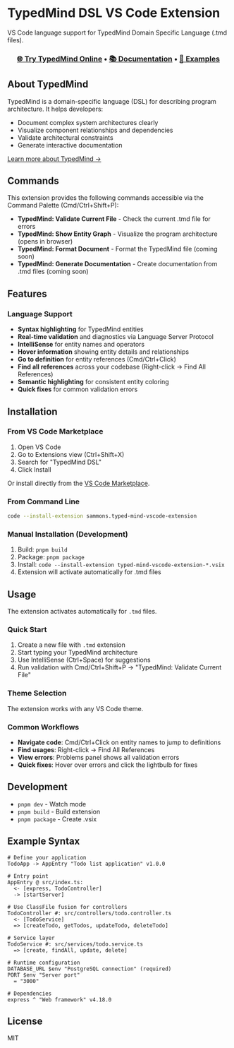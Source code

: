 # TypedMind DSL VS Code Extension

VS Code language support for TypedMind Domain Specific Language (.tmd files).

<div align="center">
  <h3>
    <a href="https://sammons.github.io/typed-mind-lang/">🌐 Try TypedMind Online</a> • 
    <a href="https://sammons.github.io/typed-mind-lang/#getting-started">📚 Documentation</a> • 
    <a href="https://sammons.github.io/typed-mind-lang/#examples">🎯 Examples</a>
  </h3>
</div>

## About TypedMind

TypedMind is a domain-specific language (DSL) for describing program architecture. It helps developers:
- Document complex system architectures clearly
- Visualize component relationships and dependencies
- Validate architectural constraints
- Generate interactive documentation

[Learn more about TypedMind →](https://sammons.github.io/typed-mind-lang/)

## Commands

This extension provides the following commands accessible via the Command Palette (Cmd/Ctrl+Shift+P):

- **TypedMind: Validate Current File** - Check the current .tmd file for errors
- **TypedMind: Show Entity Graph** - Visualize the program architecture (opens in browser)
- **TypedMind: Format Document** - Format the TypedMind file (coming soon)
- **TypedMind: Generate Documentation** - Create documentation from .tmd files (coming soon)

## Features

### Language Support
- **Syntax highlighting** for TypedMind entities
- **Real-time validation** and diagnostics via Language Server Protocol
- **IntelliSense** for entity names and operators
- **Hover information** showing entity details and relationships
- **Go to definition** for entity references (Cmd/Ctrl+Click)
- **Find all references** across your codebase (Right-click → Find All References)
- **Semantic highlighting** for consistent entity coloring
- **Quick fixes** for common validation errors

## Installation

### From VS Code Marketplace
1. Open VS Code
2. Go to Extensions view (Ctrl+Shift+X)
3. Search for "TypedMind DSL"
4. Click Install

Or install directly from the [VS Code Marketplace](https://marketplace.visualstudio.com/items?itemName=sammons.typed-mind-vscode-extension).

### From Command Line
```bash
code --install-extension sammons.typed-mind-vscode-extension
```

### Manual Installation (Development)
1. Build: `pnpm build`
2. Package: `pnpm package`
3. Install: `code --install-extension typed-mind-vscode-extension-*.vsix`
4. Extension will activate automatically for .tmd files

## Usage

The extension activates automatically for `.tmd` files.

### Quick Start
1. Create a new file with `.tmd` extension
2. Start typing your TypedMind architecture
3. Use IntelliSense (Ctrl+Space) for suggestions
4. Run validation with Cmd/Ctrl+Shift+P → "TypedMind: Validate Current File"

### Theme Selection
The extension works with any VS Code theme.

### Common Workflows
- **Navigate code**: Cmd/Ctrl+Click on entity names to jump to definitions
- **Find usages**: Right-click → Find All References
- **View errors**: Problems panel shows all validation errors
- **Quick fixes**: Hover over errors and click the lightbulb for fixes

## Development

- `pnpm dev` - Watch mode
- `pnpm build` - Build extension
- `pnpm package` - Create .vsix

## Example Syntax

```tmd
# Define your application
TodoApp -> AppEntry "Todo list application" v1.0.0

# Entry point
AppEntry @ src/index.ts:
  <- [express, TodoController]
  -> [startServer]

# Use ClassFile fusion for controllers
TodoController #: src/controllers/todo.controller.ts
  <- [TodoService]
  => [createTodo, getTodos, updateTodo, deleteTodo]

# Service layer
TodoService #: src/services/todo.service.ts
  => [create, findAll, update, delete]

# Runtime configuration
DATABASE_URL $env "PostgreSQL connection" (required)
PORT $env "Server port"
  = "3000"

# Dependencies
express ^ "Web framework" v4.18.0
```

## License

MIT